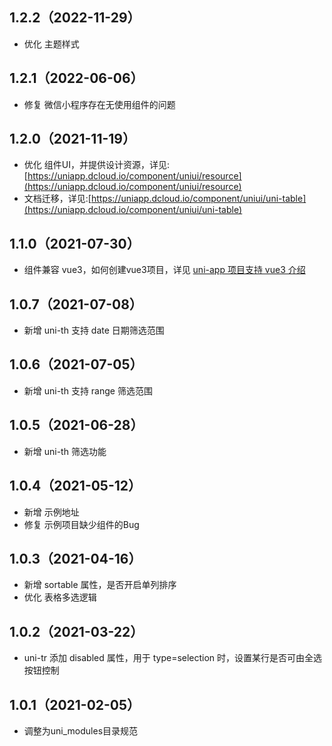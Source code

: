 ## 1.2.2（2022-11-29）

- 优化 主题样式

## 1.2.1（2022-06-06）

- 修复 微信小程序存在无使用组件的问题

## 1.2.0（2021-11-19）

- 优化
  组件UI，并提供设计资源，详见:[https://uniapp.dcloud.io/component/uniui/resource](https://uniapp.dcloud.io/component/uniui/resource)
- 文档迁移，详见:[https://uniapp.dcloud.io/component/uniui/uni-table](https://uniapp.dcloud.io/component/uniui/uni-table)

## 1.1.0（2021-07-30）

- 组件兼容 vue3，如何创建vue3项目，详见 [uni-app 项目支持 vue3 介绍](https://ask.dcloud.net.cn/article/37834)

## 1.0.7（2021-07-08）

- 新增 uni-th 支持 date 日期筛选范围

## 1.0.6（2021-07-05）

- 新增 uni-th 支持 range 筛选范围

## 1.0.5（2021-06-28）

- 新增 uni-th 筛选功能

## 1.0.4（2021-05-12）

- 新增 示例地址
- 修复 示例项目缺少组件的Bug

## 1.0.3（2021-04-16）

- 新增 sortable 属性，是否开启单列排序
- 优化 表格多选逻辑

## 1.0.2（2021-03-22）

- uni-tr 添加 disabled 属性，用于 type=selection 时，设置某行是否可由全选按钮控制

## 1.0.1（2021-02-05）

- 调整为uni_modules目录规范
